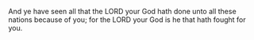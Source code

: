 And ye have seen all that the LORD your God hath done unto all these nations because of you; for the LORD your God is he that hath fought for you.
